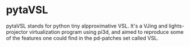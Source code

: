 pytaVSL
=======

pytaVSL stands for python tiny alpproximative VSL. 
It's a VJing and lights-projector virtualization program using pi3d, and aimed to reproduce some of the features one could find in the pd-patches set called VSL.

